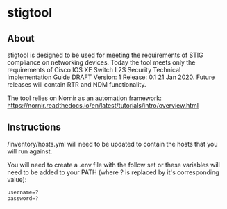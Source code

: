 # stigtool
## About
stigtool is designed to be used for meeting the requirements of STIG compliance on networking devices. Today the tool meets only the requirements of Cisco IOS XE Switch L2S Security Technical Implementation Guide DRAFT Version: 1 Release: 0.1 21 Jan 2020. Future releases will contain RTR and NDM functionality.

The tool relies on Nornir as an automation framework: https://nornir.readthedocs.io/en/latest/tutorials/intro/overview.html

## Instructions
/inventory/hosts.yml will need to be updated to contain the hosts that you will run against.

You will need to create a .env file with the follow set or these variables will need to be added to your PATH (where ? is replaced by it's corresponding value):
```
username=?  
password=?  
```
